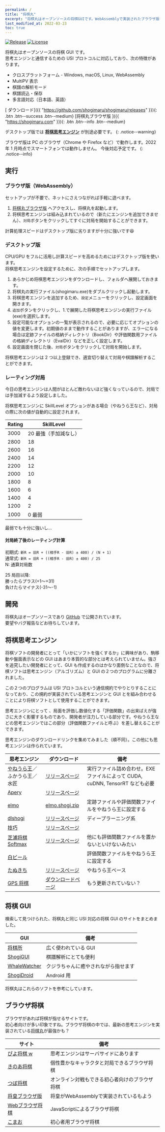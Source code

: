 ```yaml
---
permalink: /
title: "将棋丸"
excerpt: "将棋丸はオープンソースの将棋GUIです。WebAssemblyで実装されたブラウザ版もあります。"
last_modified_at: 2022-03-23
toc: true
---
```


[![Release](https://img.shields.io/github/v/release/shogimaru/shogimaru.svg)](https://github.com/shogimaru/shogimaru/releases)
[![License](https://img.shields.io/badge/license-MIT-blue)](https://opensource.org/licenses/MIT)

将棋丸はオープンソースの将棋 GUI です。  
思考エンジンと通信するための USI プロトコルに対応しており、次の特徴があります。

- クロスプラットフォーム - Windows, macOS, Linux, WebAssembly
- MultiPV 表示
- 棋譜の解析モード
- 棋譜読込・保存
- 多言語対応（日本語、英語）

[<i class="fas fa-cloud-download-alt"></i> ダウンロード]({{ "https://github.com/shogimaru/shogimaru/releases" }}){: .btn .btn--success .btn--medium}
[将棋丸ブラウザ版 <i class="fas fa-arrow-right"></i>]({{ "https://shogimaru.com" }}){: .btn .btn--info .btn--medium}

デスクトップ版では **[将棋思考エンジン](#将棋思考エンジン)** が別途必要です。
{: .notice--warning}

ブラウザ版は PC のブラウザ（Chrome や Firefox など）で動作します。2022 年 1 月時点でスマートフォンでは動作しません。
今後対応予定です。
{: .notice--info}

## <i class="far fa-paper-plane"></i> 実行

### <i class="fab fa-mixcloud"></i> ブラウザ版（WebAssembly）

セットアップが不要で、ネットにさえつながれば手軽に遊べます。

1. [将棋丸ブラウザ版](https://shogimaru.com) へアクセスし、将棋丸を起動します。
2. 将棋思考エンジンは組み込まれているので（新たにエンジンを追加できません）、`対局`ボタンをクリックしてすぐに対局を開始することができます。

計算処理スピードはデスクトップ版に劣りますが十分に強いです:laughing:

### <i class="fas fa-desktop"></i> デスクトップ版

CPU/GPU をフルに活用し計算スピードを高めるためにはデスクトップ版を使います。  
将棋思考エンジンを設定するために、次の手順でセットアップします。

1.  あらかじめ将棋思考エンジンをダウンロードし、フォルダへ展開しておきます。
2.  将棋丸の実行ファイル(shogimaru.exe)をダブルクリックし起動します。
3.  将棋思考エンジンを追加するため、`設定`メニューをクリックし、設定画面を開きます。
4.  `追加`ボタンをクリックし、1.で展開した将棋思考エンジンの実行ファイル(exe)を選択します。
5.  設定可能なオプションの一覧が表示されるので、必要に応じてオプションの値を変更します。初期値のままで動作することがありますが、エラーになる場合は定跡ファイルの格納ディレクトリ（BookDir）や評価関数用ファイルの格納ディレクトリ（EvalDir）などを正しく設定します。
6.  設定画面を閉じた後、`対局`ボタンをクリックして対局を開始します。

将棋思考エンジンは 2 つ以上登録でき、適宜切り替えて対局や棋譜解析することができます。

### レーティング対局

今日の思考エンジンは人間がほとんど敵わないほど強くなっているので、対局では手加減するよう設定しました。

将棋思考エンジンに SkillLevel オプションがある場合（やねうら王など）、対局の際に次の値が自動的に設定されます。

| Rating | SkillLevel            |
| ------ | --------------------- |
| 3000   | 20 最強（手加減なし） |
| 2800   | 18                    |
| 2600   | 16                    |
| 2400   | 14                    |
| 2200   | 12                    |
| 2000   | 10                    |
| 1800   | 8                     |
| 1600   | 6                     |
| 1400   | 4                     |
| 1200   | 2                     |
| 1000   | 0 最弱                |

最弱でも十分に強いし...

#### 対局終了後のレーティング計算

初期式: `新R = 旧R + ((相手R - 旧R) ± 400) / (N + 1)`  
通常式: `新R = 旧R + ((相手R - 旧R) ± 400) / 25`  
 N: 通算対局数

25 局目以降:  
勝ったらプラス(+1〜+31)  
負けたらマイナス(-31〜-1)

## <i class="fas fa-laptop-code"></i> 開発

将棋丸はオープンソースであり [GitHub](https://github.com/shogimaru/shogimaru) で公開されています。  
要望やバグ報告などお待ちしています。

## <i class="fas fa-brain"></i> 将棋思考エンジン

将棋ソフトの開発者にとって「いかにソフトを強くするか」に興味があり、駒移動や盤面表示などの GUI はあまり本質的な部分とは考えられていません。強さを追究したい開発者にとって、GUI も作成するのはかなり面倒なことなので、将棋ソフトは思考エンジン（アルゴリズム）と GUI の２つのプログラムに分離されました。

この２つのプログラムは USI プロトコルという通信規約でやりとりすることになっており、この規約が実装されている思考エンジンと GUI とを組み合わせることにより将棋ソフトとして使用することができます。

思考エンジンにとって 、局面を評価し数値化する「評価関数」の出来ばえが強さに大きく影響するものであり、開発者が注力している部分です。やねうら王などの思考エンジンではこの部分（評価関数ファイルと呼ぶ）を差し替えることができます。

思考エンジンのダウンロードリンクを集めてみました（順不同）。この他にも思考エンジンは作られています。

| 思考エンジン                                                            | ダウンロード                                                                                                             | 備考                                                                          |
| ----------------------------------------------------------------------- | ------------------------------------------------------------------------------------------------------------------------ | ----------------------------------------------------------------------------- |
| [やねうら王](https://yaneuraou.yaneu.com/)／ふかうら王／水匠            | [リリースページ](https://github.com/yaneurao/YaneuraOu/releases)                                                         | 実行ファイル詰め合わせ。EXE ファイルによって CUDA, cuDNN, TensorRT なども必要 |
| [Apery](https://hiraokatakuya.github.io/apery/)                         | [リリースページ](https://github.com/HiraokaTakuya/apery/releases)                                                        |                                                                               |
| [elmo](https://mk-takizawa.github.io/elmo/howtouse_elmo.html)           | [elmo.shogi.zip](https://drive.google.com/file/d/0B0XpI3oPiCmFalVGclpIZjBmdGs/edit?resourcekey=0-qNCo0QeQN9ZMFRa7_r90zw) | 定跡ファイルや評価関数ファイルをやねうら王に設定する                          |
| [dlshogi](https://github.com/TadaoYamaoka/DeepLearningShogi)            | [リリースページ](https://github.com/TadaoYamaoka/DeepLearningShogi/releases)                                             | ディープラーニング系                                                          |
| [技巧](https://github.com/gikou-official/Gikou)                         | [リリースページ](https://github.com/gikou-official/Gikou/releases)                                                       |
| [芝浦将棋 Softmax](https://github.com/tanuki12hiromasa/ShogiStudyThird) | [リリースページ](https://github.com/tanuki12hiromasa/ShogiStudyThird/releases/tag/210331)                                | 他にも評価関数ファイルを置かないといけないみたい                              |
| [白ビール](https://github.com/Tama4649/Kristallweizen)                  |                                                                                                                          | 評価関数ファイルをやねうら王に設定する                                        |
| [たぬきち](https://github.com/nodchip/tanuki-)                          | [リリースページ](https://github.com/nodchip/tanuki-/releases)                                                            | やねうら王ベース                                                              |
| [GPS 将棋](https://gps.tanaka.ecc.u-tokyo.ac.jp/gpsshogi/)              | [ダウンロードページ](https://gps.tanaka.ecc.u-tokyo.ac.jp/gpsshogi/index.php?%A5%C0%A5%A6%A5%F3%A5%ED%A1%BC%A5%C9)       | もう更新されていない？                                                        |

## <i class="fas fa-mouse"></i> 将棋 GUI

検索して見つけられた、将棋丸と同じ USI 対応の将棋 GUI のサイトをまとめました。

| GUI                                                            | 備考                                 |
| -------------------------------------------------------------- | ------------------------------------ |
| [将棋所](http://shogidokoro.starfree.jp/)                      | 広く使われている GUI                 |
| [ShogiGUI](http://shogigui.siganus.com/)                       | 棋譜解析にとても便利                 |
| [WhaleWatcher](http://garnet-alice.net/programs/whalewatcher/) | クジラちゃんに癒やされながら指せます |
| [ShogiDroid](http://shogidroid.siganus.com/)                   | Android 用                           |

将棋丸はこれらのソフトを参考にしています。

## <i class="fab fa-chrome"></i> ブラウザ将棋

ブラウザがあれば将棋が指せるサイトです。  
初心者向けが多い印象ですね。ブラウザ将棋の中では、最新の思考エンジンを実装されている[将棋丸](https://shogimaru.com/index.en.html)が最強かも？

| サイト                                      | 備考                                 |
| ------------------------------------------- | ------------------------------------ |
| [ぴよ将棋 w](https://www.studiok-i.net/ps/) | 思考エンジンはサーバサイドにあります |
| [きのあ将棋](https://syougi.qinoa.com/ja/game/) | 個性豊かなキャラクタと対局できるブラウザ将棋  |
| [つぼ将棋](https://www.afsgames.com/shogi.htm) | オンライン対戦もできる初心者向けのブラウザ将棋 |
| [将皇ブラウザ版](https://ken1shogi.sakura.ne.jp/shogiwebgl/) | 将皇がWebAssemblyで実装されているもよう |
| [Webブラウザ将棋](https://www.programmingmat.jp/webgame_lib/sg99a.html) | JavaScriptによるブラウザ将棋 |
| [こまお](http://usapyon.game.coocan.jp/komao/) | 初心者用ブラウザ将棋  |
